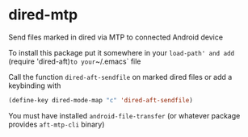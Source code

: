 dired-mtp
=========

Send files marked in dired via MTP to connected Android device

To install this package put it somewhere in your `load-path' and add
`(require 'dired-aft)` to your `~/.emacs` file

Call the function `dired-aft-sendfile` on marked dired files or add a
keybinding with

```lisp
(define-key dired-mode-map "c" 'dired-aft-sendfile)
```

You must have installed `android-file-transfer` (or whatever package provides `aft-mtp-cli` binary)
